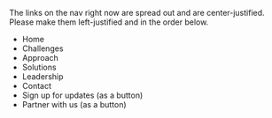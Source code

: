 The links on the nav right now are spread out and are center-justified. Please make them left-justified and in the order below.

- Home
- Challenges
- Approach
- Solutions
- Leadership
- Contact
- Sign up for updates (as a button)
- Partner with us (as a button)
